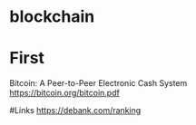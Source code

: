 # blockchain

# First 
Bitcoin: A Peer-to-Peer Electronic Cash System
https://bitcoin.org/bitcoin.pdf

#Links
https://debank.com/ranking
